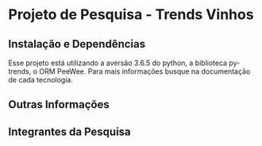 # Projeto de Pesquisa - Trends Vinhos

## Instalação e Dependências
Esse projeto está utilizando a aversão 3.6.5 do python, a biblioteca py-trends, o ORM PeeWee.
Para mais informações busque na documentação de cada tecnologia.

## Outras Informações

## Integrantes da Pesquisa
